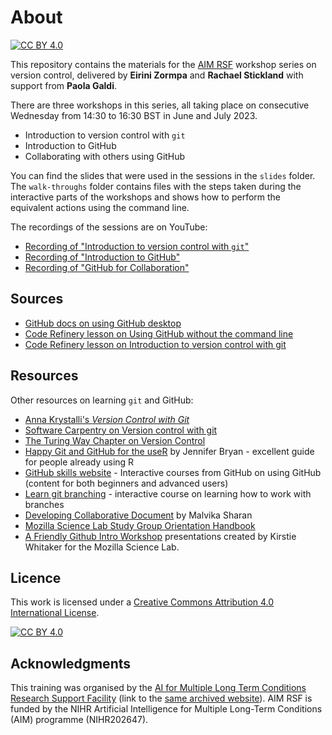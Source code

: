 # About

[![CC BY 4.0][cc-by-shield]][cc-by]

This repository contains the materials for the [AIM RSF](https://www.turing.ac.uk/research/research-projects/ai-multiple-long-term-conditions-research-support-facility) workshop series on version control, delivered by **Eirini Zormpa** and **Rachael Stickland** with support from **Paola Galdi**.

There are three workshops in this series, all taking place on consecutive Wednesday from 14:30 to 16:30 BST in June and July 2023.
- Introduction to version control with `git`
- Introduction to GitHub
- Collaborating with others using GitHub

You can find the slides that were used in the sessions in the `slides` folder.
The `walk-throughs` folder contains files with the steps taken during the interactive parts of the workshops and shows how to perform the equivalent actions using the command line.

The recordings of the sessions are on YouTube:
- [Recording of "Introduction to version control with `git`"](https://youtu.be/z9-qAGq78qE)
- [Recording of "Introduction to GitHub"](https://youtu.be/9mnKloUiTUc)
- [Recording of "GitHub for Collaboration"](https://youtu.be/ejx_M5cgMsI)

## Sources
- [GitHub docs on using GitHub desktop](https://docs.github.com/en/desktop/contributing-and-collaborating-using-github-desktop)
- [Code Refinery lesson on Using GitHub without the command line](https://coderefinery.github.io/github-without-command-line/)
- [Code Refinery lesson on Introduction to version control with git](https://coderefinery.github.io/git-intro/)

## Resources
Other resources on learning `git` and GitHub:
- [Anna Krystalli's *Version Control with Git*](https://annakrystalli.me/rrresearch/06_git.html)
- [Software Carpentry on Version control with git](https://swcarpentry.github.io/git-novice/)
- [The Turing Way Chapter on Version Control](https://the-turing-way.netlify.app/reproducible-research/vcs.html)
- [Happy Git and GitHub for the useR](https://happygitwithr.com/) by Jennifer Bryan - excellent guide for people already using R
- [GitHub skills website](https://skills.github.com/) - Interactive courses from GitHub on using GitHub (content for both beginners and advanced users)
- [Learn git branching](https://learngitbranching.js.org) - interactive course on learning how to work with branches
- [Developing Collaborative Document](https://malvikasharan.github.io/developing_collaborative_document/) by Malvika Sharan
- [Mozilla Science Lab Study Group Orientation Handbook](https://mozillascience.github.io/study-group-orientation/)
- [A Friendly Github Intro Workshop](https://kirstiejane.github.io/friendly-github-intro/) presentations created by Kirstie Whitaker for the Mozilla Science Lab.

## Licence

This work is licensed under a [Creative Commons Attribution 4.0 International License][cc-by].

[![CC BY 4.0][cc-by-image]][cc-by]

[cc-by]: http://creativecommons.org/licenses/by/4.0/
[cc-by-image]: https://i.creativecommons.org/l/by/4.0/88x31.png
[cc-by-shield]: https://img.shields.io/badge/License-CC%20BY%204.0-lightgrey.svg

## Acknowledgments

This training was organised by the [AI for Multiple Long Term Conditions Research Support Facility](https://www.turing.ac.uk/research/research-projects/ai-multiple-long-term-conditions-research-support-facility) (link to the [same archived website](https://web.archive.org/web/20250212145350/https://www.turing.ac.uk/research/research-projects/ai-for-multiple-long-term-conditions-research-support-facility?__cf_chl_rt_tk=XKaDrLiiU8hmzZk2rKaWDBVpnO8exVqC4EHijqlWTIQ-1739372030-1.0.1.1-hmHFksRkdOQcBH9PsOgRVdNAatQdr3i4hFOqtyPcyZU)). AIM RSF is funded by the NIHR Artificial Intelligence for Multiple Long-Term Conditions (AIM) programme (NIHR202647).

